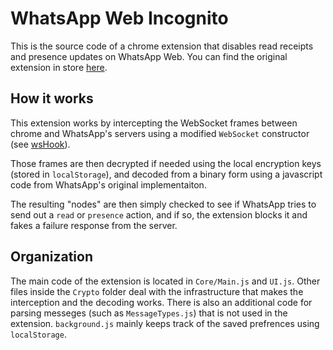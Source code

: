 # WhatsApp Web Incognito
This is the source code of a chrome extension that disables read receipts and presence updates on WhatsApp Web.
You can find the original extension in store [here](https://chrome.google.com/webstore/detail/whatsapp-web-incognito/dmojkdggbdjlhgmakakajjbbdibkjkgj).
## How it works
This extension works by intercepting the WebSocket frames between chrome and WhatsApp's servers using a modified `WebSocket` constructor (see [wsHook](https://github.com/skepticfx/wshook)). 

Those frames are then decrypted if needed using the local encryption keys (stored in `localStorage`), and decoded from a binary form using a javascript code from WhatsApp's original implementaiton. 

The resulting "nodes" are then simply checked to see if WhatsApp tries to send out a `read`  or `presence` action, and if so, the extension blocks it and fakes a failure response from the server.
## Organization
The main code of the extension is located in `Core/Main.js` and `UI.js`. Other files inside the `Crypto` folder deal with the infrastructure that makes the interception and the decoding works. There is also an additional code for parsing messeges (such as `MessageTypes.js`) that is not used in the extension.
`background.js` mainly keeps track of the saved prefrences using `localStorage`.
